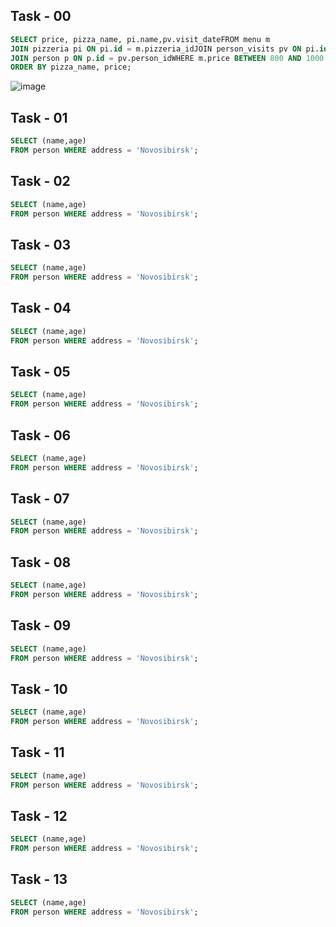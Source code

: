 ## Task - 00

```sql
SELECT price, pizza_name, pi.name,pv.visit_dateFROM menu m
JOIN pizzeria pi ON pi.id = m.pizzeria_idJOIN person_visits pv ON pi.id = pv.pizzeria_id
JOIN person p ON p.id = pv.person_idWHERE m.price BETWEEN 800 AND 1000 AND p.name = 'Kate'
ORDER BY pizza_name, price;
```
![image](https://github.com/nikeyzdereva/oad_vorobyov/assets/112609367/2210e47f-635a-43f6-a8d4-364d1f69afb8)

## Task - 01

```sql
SELECT (name,age)
FROM person WHERE address = 'Novosibirsk';
```

## Task - 02

```sql
SELECT (name,age)
FROM person WHERE address = 'Novosibirsk';
```

## Task - 03

```sql
SELECT (name,age)
FROM person WHERE address = 'Novosibirsk';
```

## Task - 04

```sql
SELECT (name,age)
FROM person WHERE address = 'Novosibirsk';
```

## Task - 05

```sql
SELECT (name,age)
FROM person WHERE address = 'Novosibirsk';
```

## Task - 06

```sql
SELECT (name,age)
FROM person WHERE address = 'Novosibirsk';
```

## Task - 07

```sql
SELECT (name,age)
FROM person WHERE address = 'Novosibirsk';
```

## Task - 08

```sql
SELECT (name,age)
FROM person WHERE address = 'Novosibirsk';
```

## Task - 09

```sql
SELECT (name,age)
FROM person WHERE address = 'Novosibirsk';
```

## Task - 10

```sql
SELECT (name,age)
FROM person WHERE address = 'Novosibirsk';
```

## Task - 11

```sql
SELECT (name,age)
FROM person WHERE address = 'Novosibirsk';
```


## Task - 12

```sql
SELECT (name,age)
FROM person WHERE address = 'Novosibirsk';
```

## Task - 13

```sql
SELECT (name,age)
FROM person WHERE address = 'Novosibirsk';
```




























